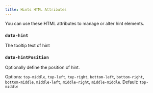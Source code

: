```yaml
---
title: Hints HTML Attributes
---
```


You can use these HTML attributes to manage or alter hint elements.

### `data-hint`
The tooltip text of hint

### `data-hintPosition`
Optionally define the position of hint. 

Options: `top-middle`, `top-left`, `top-right`, `bottom-left`, `bottom-right`, `bottom-middle`, `middle-left`, `middle-right`, `middle-middle`. Default: `top-middle`